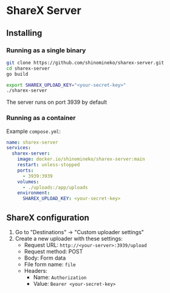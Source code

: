 # ShareX Server

## Installing

### Running as a single binary

```bash
git clone https://github.com/shinomineko/sharex-server.git
cd sharex-server
go build

export SHAREX_UPLOAD_KEY="<your-secret-key>"
./sharex-server
```

The server runs on port 3939 by default

### Running as a container

Example `compose.yml`:

```yaml
name: sharex-server
services:
  sharex-server:
    image: docker.io/shinomineko/sharex-server:main
    restart: unless-stopped
    ports:
      - 3939:3939
    volumes:
      - ./uploads:/app/uploads
    environment:
      SHAREX_UPLOAD_KEY: <your-secret-key>
```

## ShareX configuration

1. Go to "Destinations" -> "Custom uploader settings"
2. Create a new uploader with these settings:
   - Request URL: `http://<your-server>:3939/upload`
   - Request method: POST
   - Body: Form data
   - File form name: `file`
   - Headers:
     - Name: `Authorization`
     - Value: `Bearer <your-secret-key>`
